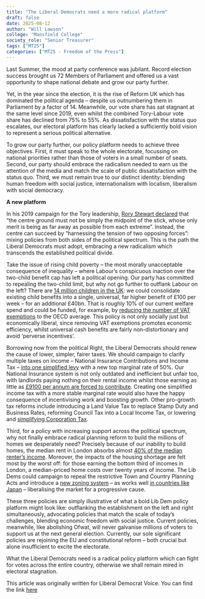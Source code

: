 ```yaml
---
title: "The Liberal Democrats need a more radical platform"
draft: false
date: 2025-08-12
author: "Will Lawson"
college: "Mansfield College"
society_role: "Senior Treasurer"
tags: ["MT25"]
categories: ["MT25 - Freedom of the Press"]
---
```


Last Summer, the mood at party conference was jubilant. Record election success brought us 72 Members of Parliament and offered us a vast opportunity to shape national debate and grow our party further. 

Yet, in the year since the election, it is the rise of Reform UK which has dominated the political agenda – despite us outnumbering them in Parliament by a factor of 14. Meanwhile, our vote share has sat stagnant at the same level since 2019, even whilst the combined Tory-Labour vote share has declined from 75% to 55%. As dissatisfaction with the status quo escalates, our electoral platform has clearly lacked a sufficiently bold vision to represent a serious political alternative.

To grow our party further, our policy platform needs to achieve three objectives. First, it must speak to the whole electorate, focussing on national priorities rather than those of voters in a small number of seats. Second, our party should embrace the radicalism needed to earn us the attention of the media and match the scale of public dissatisfaction with the status quo. Third, we must remain true to our distinct identity: blending human freedom with social justice, internationalism with localism, liberalism with social democracy.

**A new platform**

In his 2019 campaign for the Tory leadership, [Rory Stewart declared]( https://www.rorystewart.co.uk/what-is-wrong-with-us/) that “the centre ground must not be simply the midpoint of the stick, whose only merit is being as far away as possible from each extreme”. Instead, the centre can succeed by “harnessing the tension of two opposing forces”: mixing policies from both sides of the political spectrum. This is the path the Liberal Democrats must adopt, embracing a new radicalism which transcends the established political divide.

Take the issue of rising child poverty – the most morally unacceptable consequence of inequality – where Labour’s conspicuous inaction over the two-child benefit cap has left a political opening. Our party has committed to repealing the two-child limit, but why not go further to outflank Labour on the left? There are [14 million children in the UK]( https://data.unicef.org/how-many/how-many-children-under-18-are-there-in-the-uk/): we could consolidate existing child benefits into a single, universal, far higher benefit of £100 per week – for an additional £40bn. That is roughly 10% of our current welfare spend and could be funded, for example, by [reducing the number of VAT exemptions]( https://www.economist.com/britain/2024/04/22/how-to-fix-britains-barmy-vat-regime) to the OECD average. This policy is not only socially just but economically liberal, since removing VAT exemptions promotes economic efficiency, whilst universal cash benefits are fairly non-distortionary and avoid ‘perverse incentives’.

Borrowing now from the political Right, the Liberal Democrats should renew the cause of lower, simpler, fairer taxes. We should campaign to clarify multiple taxes on income – National Insurance Contributions and Income Tax – [into one simplified levy]( https://ifs.org.uk/taxlab/taxlab-key-questions/should-income-tax-and-national-insurance-be-merged) with a new top marginal rate of 50%. Our National Insurance system is not only outdated and inefficient but unfair too, with landlords paying nothing on their rental income whilst those earning as little as [£9100 per annum are forced to contribute]( https://ifs.org.uk/taxlab/taxlab-data-item/combined-marginal-rates-income-tax-and-national-insurance-contributions). Creating one simplified income tax with a more stable marginal rate would also have the happy consequence of incentivising work and boosting growth. Other pro-growth tax reforms include introducing a Land Value Tax to replace Stamp Duty and Business Rates, reforming Council Tax into a Local Income Tax, or lowering and [simplifying Corporation Tax]( https://taxpolicy.org.uk/2024/10/14/how-to-reform-corporation-tax/). 

Third, for a policy with increasing support across the political spectrum, why not finally embrace radical planning reform to build the millions of homes we desperately need? Precisely because of our inability to build homes, the median rent in London absorbs almost [40% of the median renter’s income]( https://www.ons.gov.uk/peoplepopulationandcommunity/housing/bulletins/privaterentalaffordabilityengland/2012to2020). Moreover, the impacts of the housing shortage are felt most by the worst off: for those earning the bottom third of incomes in London, a median-priced home costs over twenty years of income. The Lib Dems could campaign to repeal the restrictive Town and Country Planning Acts and introduce a [new zoning system]( https://www.centreforcities.org/blog/can-tokyo-show-us-how-to-solve-britains-housing-shortage/) – as works well [in countries like Japan]( https://urbankchoze.blogspot.com/2014/04/japanese-zoning.html) – liberalising the market for a progressive cause.

These three policies are simply illustrative of what a bold Lib Dem policy platform might look like: outflanking the establishment on the left and right simultaneously, advocating policies that match the scale of today’s challenges, blending economic freedom with social justice. Current policies, meanwhile, like abolishing Ofwat, will never galvanise millions of voters to support us at the next general election. Currently, our sole significant policies are rejoining the EU and constitutional reform – both crucial but alone insufficient to excite the electorate.

What the Liberal Democrats need is a radical policy platform which can fight for votes across the entire country, otherwise we shall remain mired in electoral stagnation.

This article was originally written for Liberal Democrat Voice. You can find the link [here](https://www.libdemvoice.org/the-liberal-democrats-need-a-more-radical-platform-78042.html)
